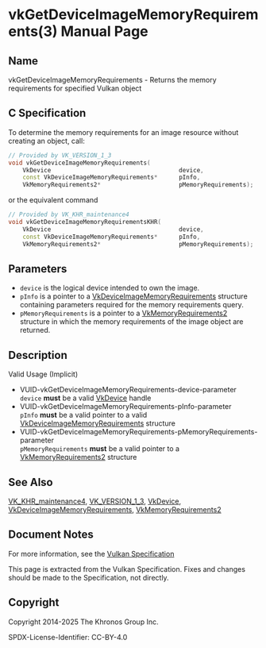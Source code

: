 # vkGetDeviceImageMemoryRequirements(3) Manual Page

## Name

vkGetDeviceImageMemoryRequirements - Returns the memory requirements for specified Vulkan object



## [](#_c_specification)C Specification

To determine the memory requirements for an image resource without creating an object, call:

```c++
// Provided by VK_VERSION_1_3
void vkGetDeviceImageMemoryRequirements(
    VkDevice                                    device,
    const VkDeviceImageMemoryRequirements*      pInfo,
    VkMemoryRequirements2*                      pMemoryRequirements);
```

or the equivalent command

```c++
// Provided by VK_KHR_maintenance4
void vkGetDeviceImageMemoryRequirementsKHR(
    VkDevice                                    device,
    const VkDeviceImageMemoryRequirements*      pInfo,
    VkMemoryRequirements2*                      pMemoryRequirements);
```

## [](#_parameters)Parameters

- `device` is the logical device intended to own the image.
- `pInfo` is a pointer to a [VkDeviceImageMemoryRequirements](https://registry.khronos.org/vulkan/specs/latest/man/html/VkDeviceImageMemoryRequirements.html) structure containing parameters required for the memory requirements query.
- `pMemoryRequirements` is a pointer to a [VkMemoryRequirements2](https://registry.khronos.org/vulkan/specs/latest/man/html/VkMemoryRequirements2.html) structure in which the memory requirements of the image object are returned.

## [](#_description)Description

Valid Usage (Implicit)

- [](#VUID-vkGetDeviceImageMemoryRequirements-device-parameter)VUID-vkGetDeviceImageMemoryRequirements-device-parameter  
  `device` **must** be a valid [VkDevice](https://registry.khronos.org/vulkan/specs/latest/man/html/VkDevice.html) handle
- [](#VUID-vkGetDeviceImageMemoryRequirements-pInfo-parameter)VUID-vkGetDeviceImageMemoryRequirements-pInfo-parameter  
  `pInfo` **must** be a valid pointer to a valid [VkDeviceImageMemoryRequirements](https://registry.khronos.org/vulkan/specs/latest/man/html/VkDeviceImageMemoryRequirements.html) structure
- [](#VUID-vkGetDeviceImageMemoryRequirements-pMemoryRequirements-parameter)VUID-vkGetDeviceImageMemoryRequirements-pMemoryRequirements-parameter  
  `pMemoryRequirements` **must** be a valid pointer to a [VkMemoryRequirements2](https://registry.khronos.org/vulkan/specs/latest/man/html/VkMemoryRequirements2.html) structure

## [](#_see_also)See Also

[VK\_KHR\_maintenance4](https://registry.khronos.org/vulkan/specs/latest/man/html/VK_KHR_maintenance4.html), [VK\_VERSION\_1\_3](https://registry.khronos.org/vulkan/specs/latest/man/html/VK_VERSION_1_3.html), [VkDevice](https://registry.khronos.org/vulkan/specs/latest/man/html/VkDevice.html), [VkDeviceImageMemoryRequirements](https://registry.khronos.org/vulkan/specs/latest/man/html/VkDeviceImageMemoryRequirements.html), [VkMemoryRequirements2](https://registry.khronos.org/vulkan/specs/latest/man/html/VkMemoryRequirements2.html)

## [](#_document_notes)Document Notes

For more information, see the [Vulkan Specification](https://registry.khronos.org/vulkan/specs/latest/html/vkspec.html#vkGetDeviceImageMemoryRequirements)

This page is extracted from the Vulkan Specification. Fixes and changes should be made to the Specification, not directly.

## [](#_copyright)Copyright

Copyright 2014-2025 The Khronos Group Inc.

SPDX-License-Identifier: CC-BY-4.0